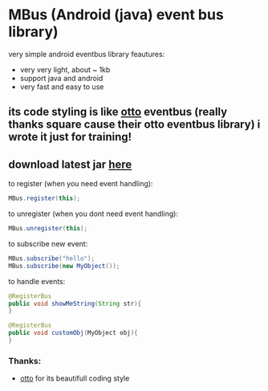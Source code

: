 # MBus (Android (java) event bus library)

very simple android eventbus library
feautures:

 * very very light, about ~ 1kb
 * support java and android
 * very fast and easy to use
 

its code styling is like [otto](square.github.io/otto/) eventbus (really thanks square cause their otto eventbus library)
i wrote it just for training!
--------------------
download latest jar [here](https://github.com/mphj/mbus/releases/download/1.0.0/mbus.jar)
--------------------
to register (when you need event handling):
```java
MBus.register(this);
```
to unregister (when you dont need event handling):
```java
MBus.unregister(this);
```
to subscribe new event:
```java
MBus.subscribe("hello");
MBus.subscribe(new MyObject());
```
to handle events:
```java
@RegisterBus
public void showMeString(String str){
}

@RegisterBus
public void customObj(MyObject obj){
}
```


### Thanks:

 * [otto](square.github.io/otto/) for its beautifull coding style

